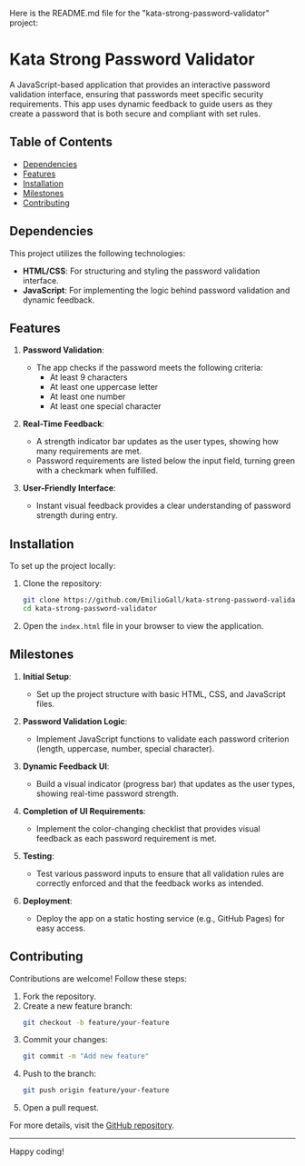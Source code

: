 Here is the README.md file for the "kata-strong-password-validator" project:

# Kata Strong Password Validator

A JavaScript-based application that provides an interactive password validation interface, ensuring that passwords meet specific security requirements. This app uses dynamic feedback to guide users as they create a password that is both secure and compliant with set rules.

## Table of Contents

- [Dependencies](#dependencies)
- [Features](#features)
- [Installation](#installation)
- [Milestones](#milestones)
- [Contributing](#contributing)

## Dependencies

This project utilizes the following technologies:

- **HTML/CSS**: For structuring and styling the password validation interface.
- **JavaScript**: For implementing the logic behind password validation and dynamic feedback.

## Features

1. **Password Validation**:
   - The app checks if the password meets the following criteria:
     - At least 9 characters
     - At least one uppercase letter
     - At least one number
     - At least one special character

2. **Real-Time Feedback**:
   - A strength indicator bar updates as the user types, showing how many requirements are met.
   - Password requirements are listed below the input field, turning green with a checkmark when fulfilled.

3. **User-Friendly Interface**:
   - Instant visual feedback provides a clear understanding of password strength during entry.

## Installation

To set up the project locally:

1. Clone the repository:
   ```bash
   git clone https://github.com/EmilioGall/kata-strong-password-validator.git
   cd kata-strong-password-validator
   ```

2. Open the `index.html` file in your browser to view the application.

## Milestones

1. **Initial Setup**:
   - Set up the project structure with basic HTML, CSS, and JavaScript files.
   
2. **Password Validation Logic**:
   - Implement JavaScript functions to validate each password criterion (length, uppercase, number, special character).
   
3. **Dynamic Feedback UI**:
   - Build a visual indicator (progress bar) that updates as the user types, showing real-time password strength.

4. **Completion of UI Requirements**:
   - Implement the color-changing checklist that provides visual feedback as each password requirement is met.

5. **Testing**:
   - Test various password inputs to ensure that all validation rules are correctly enforced and that the feedback works as intended.

6. **Deployment**:
   - Deploy the app on a static hosting service (e.g., GitHub Pages) for easy access.

## Contributing

Contributions are welcome! Follow these steps:

1. Fork the repository.
2. Create a new feature branch:
   ```bash
   git checkout -b feature/your-feature
   ```
3. Commit your changes:
   ```bash
   git commit -m "Add new feature"
   ```
4. Push to the branch:
   ```bash
   git push origin feature/your-feature
   ```
5. Open a pull request.

For more details, visit the [GitHub repository](https://github.com/EmilioGall/kata-strong-password-validator).

---

Happy coding!
